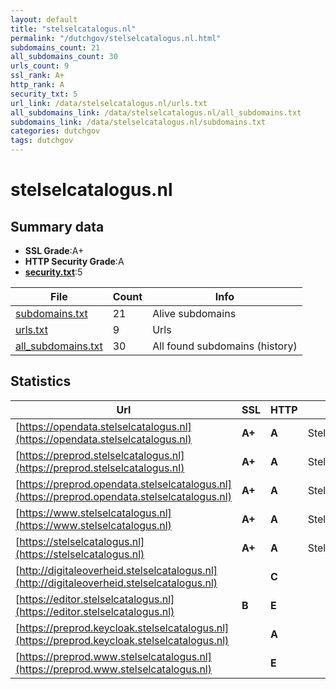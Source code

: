 ```yaml
---
layout: default
title: "stelselcatalogus.nl"
permalink: "/dutchgov/stelselcatalogus.nl.html"
subdomains_count: 21
all_subdomains_count: 30
urls_count: 9
ssl_rank: A+
http_rank: A
security_txt: 5
url_link: /data/stelselcatalogus.nl/urls.txt
all_subdomains_link: /data/stelselcatalogus.nl/all_subdomains.txt
subdomains_link: /data/stelselcatalogus.nl/subdomains.txt
categories: dutchgov
tags: dutchgov
---
```



# stelselcatalogus.nl
## Summary data


 - **SSL Grade**:A+
 - **HTTP Security Grade**:A
 - **[security.txt](https://www.digitaleoverheid.nl/nieuws/standaard-security-txt-nu-verplicht-voor-overheid/)**:5


| File       | Count | Info |
|------------|-------|------|
|[subdomains.txt](/DutchGovScope/data/stelselcatalogus.nl/subdomains.txt)|21|Alive subdomains|
|[urls.txt](/DutchGovScope/data/stelselcatalogus.nl/urls.txt)|9|Urls|
|[all_subdomains.txt](/DutchGovScope/data/stelselcatalogus.nl/all_subdomains.txt)|30|All found subdomains (history)|


## Statistics


| Url | SSL | HTTP | Server | Cookie | HSTS | CORS | CTO | CSP | XFO | XXP | RP |FP| Tech |Title |
|--------|-------|-------|------|------|------|------|------|------|------|------|------|------|------|------|
|[https://opendata.stelselcatalogus.nl](https://opendata.stelselcatalogus.nl)| **A+**| **A**|Stelselcatalogus| |:white_check_mark: | | |:warning: | :white_check_mark: | :white_check_mark: | :white_check_mark: | |HSTS|Logius Stelselca...|
|[https://preprod.stelselcatalogus.nl](https://preprod.stelselcatalogus.nl)| **A+**| **A**|Stelselcatalogus| |:white_check_mark: | | |:warning: | :white_check_mark: | :white_check_mark: | :white_check_mark: | |HSTS|Logius Stelselca...|
|[https://preprod.opendata.stelselcatalogus.nl](https://preprod.opendata.stelselcatalogus.nl)| **A+**| **A**|Stelselcatalogus| |:white_check_mark: | | |:warning: | :white_check_mark: | :white_check_mark: | :white_check_mark: | |HSTS|Logius Stelselca...|
|[https://www.stelselcatalogus.nl](https://www.stelselcatalogus.nl)| **A+**| **A**|Stelselcatalogus| |:white_check_mark: | | |:warning: | :white_check_mark: | :white_check_mark: | :white_check_mark: | |HSTS|Logius Stelselca...|
|[https://stelselcatalogus.nl](https://stelselcatalogus.nl)| **A+**| **A**|Stelselcatalogus| |:white_check_mark: | | |:warning: | :white_check_mark: | :white_check_mark: | :white_check_mark: | |HSTS|Logius Stelselca...|
|[http://digitaleoverheid.stelselcatalogus.nl](http://digitaleoverheid.stelselcatalogus.nl)| | **C**|| | | | | | :white_check_mark: | :white_check_mark: | :white_check_mark: | ||404 - Not Found|
|[https://editor.stelselcatalogus.nl](https://editor.stelselcatalogus.nl)| **B**| **E**|| | | | | | | | :white_check_mark: | |HSTS|Begrippenkadered...|
|[https://preprod.keycloak.stelselcatalogus.nl](https://preprod.keycloak.stelselcatalogus.nl)| | **A**|| |:white_check_mark: | | | :white_check_mark:| :white_check_mark: | :white_check_mark: | :white_check_mark: | |HSTS|Welcome to Keycl...|
|[https://preprod.www.stelselcatalogus.nl](https://preprod.www.stelselcatalogus.nl)| | **E**|| | | | | | | | :white_check_mark: | |HSTS||

